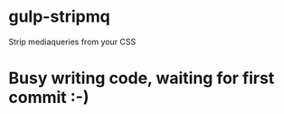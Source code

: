 gulp-stripmq
============

Strip mediaqueries from your CSS


# Busy writing code, waiting for first commit :-)
